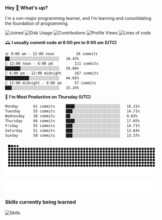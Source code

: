 ### Hey :wave: What's up?

I'm a non-major programming learner, and I'm learning and consolidating the foundation of programming.

<!--START_SECTION:waka-->
![Joined](http://img.shields.io/badge/Joined-7%20years%20ago-6D67E4?style=flat&labelColor=453C67)
![Disk Usage](http://img.shields.io/badge/Github%27s%20Storage-598.5%20MB-FD841F?style=flat&labelColor=E14D2A)
![Contributions](http://img.shields.io/badge/Contributions%20in%202023-495-7DCE13?style=flat&labelColor=2B7A0B)
![Profile Views](http://img.shields.io/badge/Profile%20Views-0-3AB4F2?style=flat&labelColor=0078AA)
![Lines of code](https://img.shields.io/badge/Lines%20of%20code-2%20Million%20Lines%20of%20code-FF8B8B?style=flat&labelColor=EB4747)

🕰️ **I usually commit code at 6:00 pm to 9:00 am (UTC)** 

```text
🌞 9:00 am - 12:00 noon          39 commits     ██░░░░░░░░░░░░░░░░░░░░░░░   10.43% 
🌆 12:00 noon - 6:00 pm          111 commits    ███████░░░░░░░░░░░░░░░░░░   29.68% 
🌃 6:00 pm - 12:00 midnight      167 commits    ███████████░░░░░░░░░░░░░░   44.65% 
🌙 12:00 midnight - 9:00 am      57 commits     ███░░░░░░░░░░░░░░░░░░░░░░   15.24%
```
📅 **I'm Most Productive on Thursday (UTC)** 

```text
Monday       61 commits     ████░░░░░░░░░░░░░░░░░░░░░   16.31% 
Tuesday      55 commits     ███░░░░░░░░░░░░░░░░░░░░░░   14.71% 
Wednesday    36 commits     ██░░░░░░░░░░░░░░░░░░░░░░░   9.63% 
Thursday     66 commits     ████░░░░░░░░░░░░░░░░░░░░░   17.65% 
Friday       55 commits     ███░░░░░░░░░░░░░░░░░░░░░░   14.71% 
Saturday     51 commits     ███░░░░░░░░░░░░░░░░░░░░░░   13.64% 
Sunday       50 commits     ███░░░░░░░░░░░░░░░░░░░░░░   13.37%
```

<!--END_SECTION:waka-->

![Snake animation](https://raw.githubusercontent.com/dirname/dirname/output/snake.svg)

![metrics](github-metrics.svg)

### Skills currently being learned

![Skills](https://skillicons.dev/icons?i=linux,rust,go,solidity,typescript,bash,git,postgres,mysql,redis,mongo,docker,kubernetes,grafana,prometheus)
